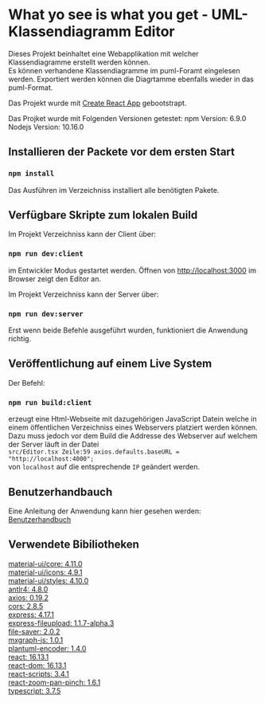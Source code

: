 # What yo see is what you get - UML-Klassendiagramm Editor

Dieses Projekt beinhaltet eine Webapplikation mit welcher Klassendiagramme erstellt werden können. <br>
Es können verhandene Klassendiagramme im puml-Foramt eingelesen werden. 
Exportiert werden können die Diagrtamme ebenfalls wieder in das puml-Format.

Das Projekt wurde mit [Create React App](https://github.com/facebook/create-react-app) gebootstrapt.

Das Projket wurde mit Folgenden Versionen getestet:
npm Version: 6.9.0
Nodejs Version: 10.16.0

## Installieren der Packete vor dem ersten Start

### `npm install`

Das Ausführen im Verzeichniss installiert alle benötigten Pakete.

## Verfügbare Skripte zum lokalen Build

Im Projekt Verzeichniss kann der Client über:

### `npm run dev:client`

im Entwickler Modus gestartet werden. 
Öffnen von [http://localhost:3000](http://localhost:3000) im Browser zeigt den Editor an.


Im Projekt Verzeichniss kann der Server über:

### `npm run dev:server`


Erst wenn beide Befehle ausgeführt wurden, funktioniert die Anwendung richtig.


## Veröffentlichung auf einem Live System

Der Befehl:

### `npm run build:client`

erzeugt eine Html-Webseite mit dazugehörigen JavaScript Datein 
welche in einem öffentlichen Verzeichniss eines Webservers platziert werden können. <br>
Dazu muss jedoch vor dem Build die Addresse des Webserver auf welchem der Server läuft in der 
Datei <br> `src/Editor.tsx Zeile:59 axios.defaults.baseURL = "http://localhost:4000";` <br> von `localhost` auf die entsprechende `IP` geändert werden. 

## Benutzerhandbauch

Eine Anleitung der Anwendung kann hier gesehen werden:
[Benutzerhandbuch](Benutzerhandbuch.pdf)



## Verwendete Bibiliotheken

[material-ui/core: 4.11.0](https://www.npmjs.com/package/@material-ui/core)<br>
[material-ui/icons: 4.9.1](https://www.npmjs.com/package/@material-ui/icons)<br>
[material-ui/styles: 4.10.0](https://www.npmjs.com/package/@material-ui/styles)<br>
[antlr4: 4.8.0](https://www.npmjs.com/package/antlr4)<br>
[axios: 0.19.2](https://www.npmjs.com/package/axios)<br>
[cors: 2.8.5](https://www.npmjs.com/package/cors)<br>
[express: 4.17.1](https://www.npmjs.com/package/express)<br>
[express-fileupload: 1.1.7-alpha.3](https://www.npmjs.com/package/express-fileupload)<br>
[file-saver: 2.0.2](https://www.npmjs.com/package/file-saver)<br>
[mxgraph-js: 1.0.1](https://www.npmjs.com/package/mxgraph-js)<br>
[plantuml-encoder: 1.4.0](https://www.npmjs.com/package/plantuml-encoder)<br>
[react: 16.13.1](https://www.npmjs.com/package/react)<br>
[react-dom: 16.13.1](https://www.npmjs.com/package/react-dom)<br>
[react-scripts: 3.4.1](https://www.npmjs.com/package/react-scripts)<br>
[react-zoom-pan-pinch: 1.6.1](https://www.npmjs.com/package/react-zoom-pan-pinch)<br>
[typescript: 3.7.5](https://www.npmjs.com/package/typescript)<br>

